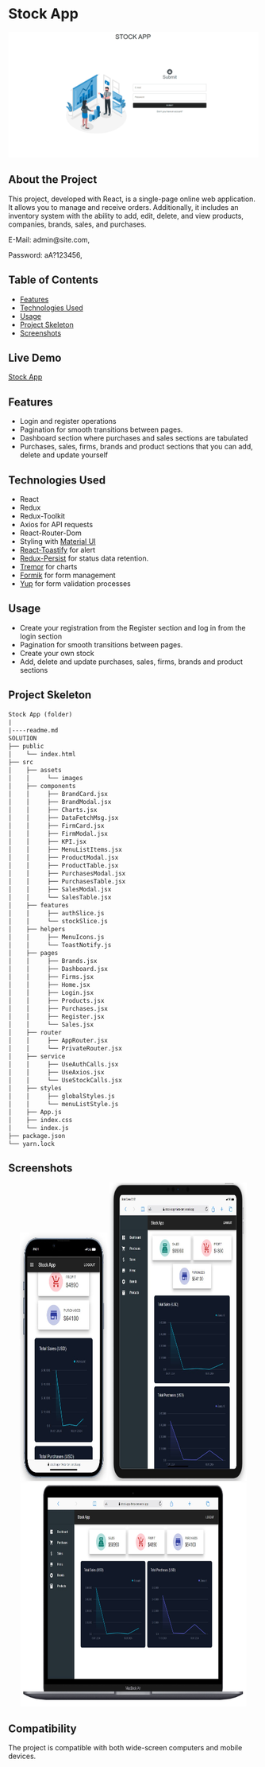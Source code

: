# Stock App

<div align="center">
  <img src="./src/assets/stock-app.gif" />
</div>

## About the Project

This project, developed with React, is a single-page online web application. It allows you to manage and receive orders. Additionally, it includes an inventory system with the ability to add, edit, delete, and view products, companies, brands, sales, and purchases.

<p>E-Mail: admin@site.com,</p>
<p>Password: aA?123456,</p>

## Table of Contents

- [Features](#features)
- [Technologies Used](#technologies-used)
- [Usage](#usage)
- [Project Skeleton](#project-skeleton)
- [Screenshots](#screenshots)

## Live Demo

[Stock App](https://stock-app-theta-ten.vercel.app/stock/)

## Features

- Login and register operations
- Pagination for smooth transitions between pages.
- Dashboard section where purchases and sales sections are tabulated
- Purchases, sales, firms, brands and product sections that you can add, delete and update yourself

## Technologies Used

- React
- Redux
- Redux-Toolkit
- Axios for API requests
- React-Router-Dom
- Styling with [Material UI](https://mui.com/)
- [React-Toastify](https://fkhadra.github.io/react-toastify/introduction/) for alert 
- [Redux-Persist](https://www.npmjs.com/package/redux-persist) for status data retention.
- [Tremor](https://www.tremor.so/) for charts
- [Formik](https://formik.org/) for form management 
- [Yup](https://www.npmjs.com/package/yup) for form validation processes

## Usage

- Create your registration from the Register section and log in from the login section
- Pagination for smooth transitions between pages.
- Create your own stock
- Add, delete and update purchases, sales, firms, brands and product sections

## Project Skeleton

```
Stock App (folder)
|
|----readme.md         
SOLUTION
├── public
│    └── index.html
├── src
│    ├── assets
│    │     └── images
│    ├── components
│    │     ├── BrandCard.jsx
│    │     ├── BrandModal.jsx
│    │     ├── Charts.jsx
│    │     ├── DataFetchMsg.jsx    
│    │     ├── FirmCard.jsx    
│    │     ├── FirmModal.jsx    
│    │     ├── KPI.jsx    
│    │     ├── MenuListItems.jsx    
│    │     ├── ProductModal.jsx    
│    │     ├── ProductTable.jsx    
│    │     ├── PurchasesModal.jsx    
│    │     ├── PurchasesTable.jsx    
│    │     ├── SalesModal.jsx    
│    │     └── SalesTable.jsx  
│    ├── features
│    │     ├── authSlice.js
│    │     └── stockSlice.js 
│    ├── helpers
│    │     ├── MenuIcons.js
│    │     └── ToastNotify.js
│    ├── pages
│    │     ├── Brands.jsx
│    │     ├── Dashboard.jsx
│    │     ├── Firms.jsx
│    │     ├── Home.jsx
│    │     ├── Login.jsx
│    │     ├── Products.jsx
│    │     ├── Purchases.jsx    
│    │     ├── Register.jsx    
│    │     └── Sales.jsx 
│    ├── router
│    │     ├── AppRouter.jsx
│    │     └── PrivateRouter.jsx
│    ├── service
│    │     ├── UseAuthCalls.jsx
│    │     ├── UseAxios.jsx
│    │     └── UseStockCalls.jsx
│    ├── styles
│    │     ├── globalStyles.js
│    │     └── menuListStyle.js
│    ├── App.js
│    ├── index.css
│    └── index.js
├── package.json
└── yarn.lock
```

## Screenshots

<div align="center">
  <img src="./src/assets/Screenshot_1.jpg"  width="35%" height="500" />
  <img src="./src/assets/Screenshot_2.jpg"  width="55%" height="600" />
  <img src="./src/assets/Screenshot_3.jpg"  width="90.5%" height="450" />
</div>

## Compatibility

The project is compatible with both wide-screen computers and mobile devices.
